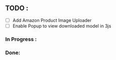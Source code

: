 ## TODO :

- [ ] Add Amazon Product Image Uploader
- [ ] Enable Popup to view downloaded model in 3js

### In Progress :

### Done:
